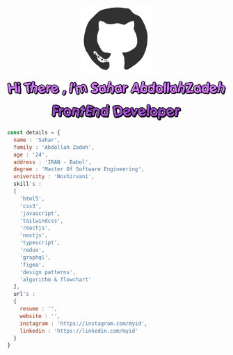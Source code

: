 <p align="center"><img src="https://github.com/AbdollahZadehDev/AbdollahZadehDev/blob/main/github.gif?raw=true" width="160px" /></p>
<p align="center"><img src="https://github.com/AbdollahZadehDev/AbdollahZadehDev/blob/main/title.gif?raw=true" width="600px" /></p>
<p align="center"><img src="https://github.com/AbdollahZadehDev/AbdollahZadehDev/blob/main/subtitle.gif?raw=true" width="300px" /></p>


```javascript
const details = {
  name : 'Sahar',
  family : 'Abdollah Zadeh',
  age : '24',
  address : 'IRAN - Babol',
  degree : 'Master Of Software Engineering',
  university : 'Noshirvani',
  skill's :
  [
    'html5',
    'css3',
    'javascript',
    'tailwindcss',
    'reactjs',
    'nextjs',
    'typescript',
    'redux',
    'graphql',
    'figma',
    'design patterns',
    'algorithm & flowchart'
  ],
  url's :
  {
    resume : '',
    website : '',
    instagram : 'https://instagram.com/myid',
    linkedin : 'https://linkedin.com/myid'
  }
}
```
